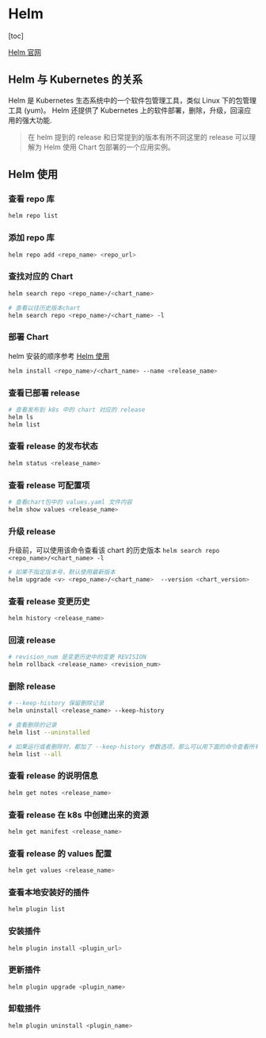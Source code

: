# Helm

[toc]

[Helm 官网](https://helm.sh/zh/docs/)

## Helm 与 Kubernetes 的关系

Helm 是 Kubernetes 生态系统中的一个软件包管理工具，类似 Linux 下的包管理工具 (yum)。
Helm 还提供了 Kubernetes 上的软件部署，删除，升级，回滚应用的强大功能.

>在 helm 提到的 release 和日常提到的版本有所不同这里的 release 可以理解为 Helm 使用 Chart 包部署的一个应用实例。

## Helm 使用

### 查看 repo 库

```bash
helm repo list
```

### 添加 repo 库

```bash
helm repo add <repo_name> <repo_url>
```

### 查找对应的 Chart

```bash
helm search repo <repo_name>/<chart_name>

# 查看以往历史版本chart
helm search repo <repo_name>/<chart_name> -l
```

### 部署 Chart

helm 安装的顺序参考 [Helm 使用](https://helm.sh/zh/docs/intro/using_helm/)

```bash
helm install <repo_name>/<chart_name> --name <release_name>
```

### 查看已部署 release

```bash
# 查看发布到 k8s 中的 chart 对应的 release
helm ls
helm list
```

### 查看 release 的发布状态

```bash
helm status <release_name>
```

### 查看 release 可配置项

```bash
# 查看chart包中的 values.yaml 文件内容
helm show values <release_name>
```

### 升级 release

升级前，可以使用该命令查看该 chart 的历史版本 `helm search repo <repo_name>/<chart_name> -l`

```bash
# 如果不指定版本号，默认使用最新版本
helm upgrade <v> <repo_name>/<chart_name>  --version <chart_version>
```

### 查看 release 变更历史

```bash
helm history <release_name>
```

### 回滚 release

```bash
# revision_num 是变更历史中的变更 REVISION
helm rollback <release_name> <revision_num>
```

### 删除 release

```bash
# --keep-history 保留删除记录
helm uninstall <release_name> --keep-history

# 查看删除的记录
helm list --uninstalled

# 如果运行或者删除时，都加了 --keep-history 参数选项，那么可以用下面的命令查看所有的历史 (包括失败，删除的)
helm list --all
```

### 查看 release 的说明信息

```bash
helm get notes <release_name>
```

### 查看 release 在 k8s 中创建出来的资源

```bash
helm get manifest <release_name>
```

### 查看 release 的 values 配置

```bash
helm get values <release_name>
```

### 查看本地安装好的插件

```bash
helm plugin list
```

### 安装插件

```bash
helm plugin install <plugin_url>
```

### 更新插件

```bash
helm plugin upgrade <plugin_name>
```

### 卸载插件

```bash
helm plugin uninstall <plugin_name>
```
